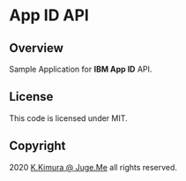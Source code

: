 # App ID API

## Overview

Sample Application for **IBM App ID** API.

## License

This code is licensed under MIT.

## Copyright

2020 [K.Kimura @ Juge.Me](https://github.com/dotnsf) all rights reserved.
